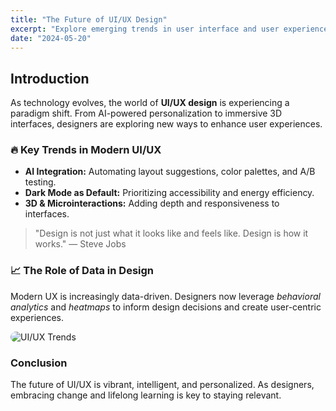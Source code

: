 ```yaml
---
title: "The Future of UI/UX Design"
excerpt: "Explore emerging trends in user interface and user experience design, including AI integration and immersive experiences."
date: "2024-05-20"
---
```


<h2>Introduction</h2>

<p>As technology evolves, the world of <strong>UI/UX design</strong> is experiencing a paradigm shift. From AI-powered personalization to immersive 3D interfaces, designers are exploring new ways to enhance user experiences.</p>

<h3>🔥 Key Trends in Modern UI/UX</h3>

<ul>
  <li><strong>AI Integration:</strong> Automating layout suggestions, color palettes, and A/B testing.</li>
  <li><strong>Dark Mode as Default:</strong> Prioritizing accessibility and energy efficiency.</li>
  <li><strong>3D & Microinteractions:</strong> Adding depth and responsiveness to interfaces.</li>
</ul>

<blockquote>
  "Design is not just what it looks like and feels like. Design is how it works." — Steve Jobs
</blockquote>

<h3>📈 The Role of Data in Design</h3>

<p>Modern UX is increasingly data-driven. Designers now leverage <em>behavioral analytics</em> and <em>heatmaps</em> to inform design decisions and create user-centric experiences.</p>

<img src="/images/ui-ux-trends.png" alt="UI/UX Trends" style="max-width: 100%; border-radius: 12px;" />

<h3>Conclusion</h3>

<p>The future of UI/UX is vibrant, intelligent, and personalized. As designers, embracing change and lifelong learning is key to staying relevant.</p>
